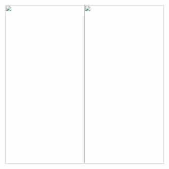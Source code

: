 


<table>
  <tr>
    <img src="https://user-images.githubusercontent.com/25417544/233469114-05141590-a3f1-4e2c-b5eb-74a7342f21bc.jpg" width="250" height="500"/>
<img src="https://user-images.githubusercontent.com/25417544/233469963-49fef2cd-6e7e-4c26-8303-d0305d6621cc.jpg" width="250" height="500"/>
  </tr>
  </table>


